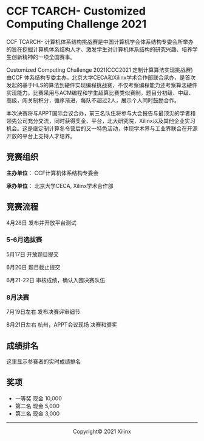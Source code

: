 # CCF TCARCH- Customized Computing Challenge 2021

CCF TCARCH- 计算机体系结构挑战赛是中国计算机学会体系结构专委会所举办的旨在挖掘计算机体系结构人才、激发学生对计算机体系结构的研究兴趣、培养学生创新精神的一项全国赛事。

Customized Computing Challenge 2021(CCC2021 定制计算算法实现挑战赛)由CCF 体系结构专委主办，北京大学CECA和Xilinx学术合作部联合承办，是首次发起的基于HLS的算法到硬件实现编程挑战赛，不仅考察编程能力还考察算法硬件实现能力。比赛采用与ACM编程和学生超算比赛类似赛制，题目分初级、中级、高级，闯关制积分，循序渐进，每队不超过2人，展示个人同时鼓励合作。

本次决赛将与APPT国际会议合办，前三名队伍将参与大会报告与最顶尖的学者和领先公司充分交流，同时获得奖金、平台，北大研究院，Xilinx以及其他企业实习机会。这是继定制计算冬令营后的又一特色活动，体现学术界与工业界联合在开源开放的平台上支持人才培养。



## 竞赛组织

**主办单位**： CCF计算机体系结构专委会

**承办单位**： 北京大学CECA, Xilinx学术合作部




## 竞赛流程


4月28日    发布并开放平台测试

### **5-6月选拔赛**

5月17日    开放题目提交

6月20日    题目截止提交

6月21-22日   审核成绩，确认入围决赛队伍

### **8月决赛**

7月19日左右  发布决赛评审细节

8月21日左右  杭州，APPT会议现场 决赛和颁奖


## 成绩排名

这里显示参赛者的实时成绩排名

## 奖项

- 一等奖 现金 10,000
- 第二名 现金 5,000
- 第三名 现金 3,000


---------------------------------------
<p align="center">Copyright&copy; 2021 Xilinx</p>
